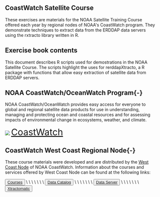 
## CoastWatch Satellite Course
These exercises are materials for the NOAA Satellite Training Course offered each year by regional nodes of NOAA's CoastWatch program. They demonstrate techniques to extract data from the ERDDAP data servers using the rxtracto library written in R. 

## Exercise book contents

This document describes R scripts used for demostrations in the NOAA Satellite Course. The scripts highlight the uses for rerddapXtracto, a R package with functions that allow easy extraction of satellite data from ERDDAP servers.  


## NOAA CoastWatch/OceanWatch Program{-}  

NOAA CoastWatch/OceanWatch provides easy access for everyone to global and regional satellite data products for use in understanding, managing and protecting ocean and coastal resources and for assessing impacts of environmental change in ecosystems, weather, and climate.  

![](images/cw_logo_80.png)  <span style="color:blue;font-size:30px;">[CoastWatch](https://coastwatch.noaa.gov/)</span>


## CoastWatch West Coast Regional Node{-}  

These course materials were developed and are distributed by the [West Coast Node](https://coastwatch.pfeg.noaa.gov/) of NOAA CoastWatch. Information about the courses and services offered by West Coast Node can be found at the following links:  

<button>[Courses](https://coastwatch.pfeg.noaa.gov/courses/satellite_course.html)</button> \ \ \ \ \ \ \ 
<button>[Data Catalog](https://coastwatch.pfeg.noaa.gov/data.html)</button> \ \ \ \ \ \ \ 
<button>[Data Server](https://coastwatch.pfeg.noaa.gov/erddapinfo/index.html)</button> \ \ \ \ \ \ \ 
<button>[Xtractomatic](https://coastwatch.pfeg.noaa.gov/xtracto/)</button>